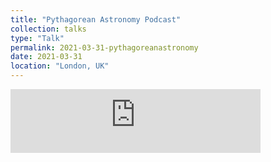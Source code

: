 ```yaml
---
title: "Pythagorean Astronomy Podcast"
collection: talks
type: "Talk"
permalink: 2021-03-31-pythagoreanastronomy
date: 2021-03-31
location: "London, UK"
---
```


<div markdown="0">
	<iframe src="https://podcasters.spotify.com/pod/show/pythag-astro/embed/episodes/Catching-a-Shooting-Star-e1u5nm2/a-a98i7np" height="102px" width="400px" frameborder="0" scrolling="no"></iframe>
</div>

<!--This is a description of your talk, which is a markdown files that can be all markdown-ified like any other post. Yay markdown!
[![IMAGE ALT TEXT](http://img.youtube.com/vi/zL3JUnO7GwY/0.jpg)](http://www.youtube.com/watch?v=zL3JUnO7GwY "Cosmic Cast: Linking meteorites to potential asteroid parent bodies")-->
